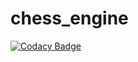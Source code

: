 # chess_engine
[![Codacy Badge](https://app.codacy.com/project/badge/Grade/e8e543bed04b48de89bcbb1559425767)](https://www.codacy.com/gh/maksimiak/chess_engine/dashboard?utm_source=github.com&amp;utm_medium=referral&amp;utm_content=maksimiak/chess_engine&amp;utm_campaign=Badge_Grade)
